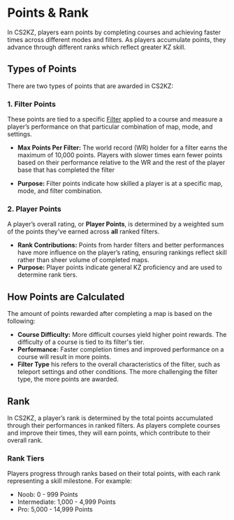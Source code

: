 # Points & Rank

In CS2KZ, players earn points by completing courses and achieving faster times across different modes and filters. 
As players accumulate points, they advance through different ranks which reflect greater KZ skill. 

## Types of Points

There are two types of points that are awarded in CS2KZ:

### 1. Filter Points

These points are tied to a specific [Filter](./Maps.md#filters) applied to a course and measure a player’s performance on that particular combination of map, mode, and settings.

- **Max Points Per Filter:** The world record (WR) holder for a filter earns the maximum of 10,000 points. Players with slower times earn fewer points based on their performance 
relative to the WR and the rest of the player base that has completed the filter

- **Purpose:** Filter points indicate how skilled a player is at a specific map, mode, and filter combination.

### 2. Player Points

A player’s overall rating, or **Player Points**, is determined by a weighted sum of the points they’ve earned across **all** ranked filters.

- **Rank Contributions:** Points from harder filters and better performances have more influence on the player’s rating, ensuring rankings reflect skill rather than sheer volume of completed maps.
- **Purpose:** Player points indicate general KZ proficiency and are used to determine rank tiers.

## How Points are Calculated

The amount of points rewarded after completing a map is based on the following:

- **Course Difficulty:** More difficult courses yield higher point rewards. The difficulty of a course is tied to its filter's tier.
- **Performance:** Faster completion times and improved performance on a course will result in more points.
- **Filter Type** his refers to the overall characteristics of the filter, such as teleport settings and other conditions. The more 
challenging the filter type, the more points are awarded.

## Rank

In CS2KZ, a player’s rank is determined by the total points accumulated through their performances in ranked filters. As players complete
 courses and improve their times, they will earn points, which contribute to their overall rank.

### Rank Tiers
Players progress through ranks based on their total points, with each rank representing a skill milestone. For example:

- Noob: 0 - 999 Points
- Intermediate: 1,000 - 4,999 Points
- Pro: 5,000 - 14,999 Points